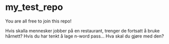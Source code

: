 # my_test_repo
You are all free to join this repo!


Hvis skalla mennesker jobber på en restaurant, trenger de fortsatt å bruke hårnett?
Hvis du har tenkt å lage n-word pass... Hva skal du gjøre med den?
